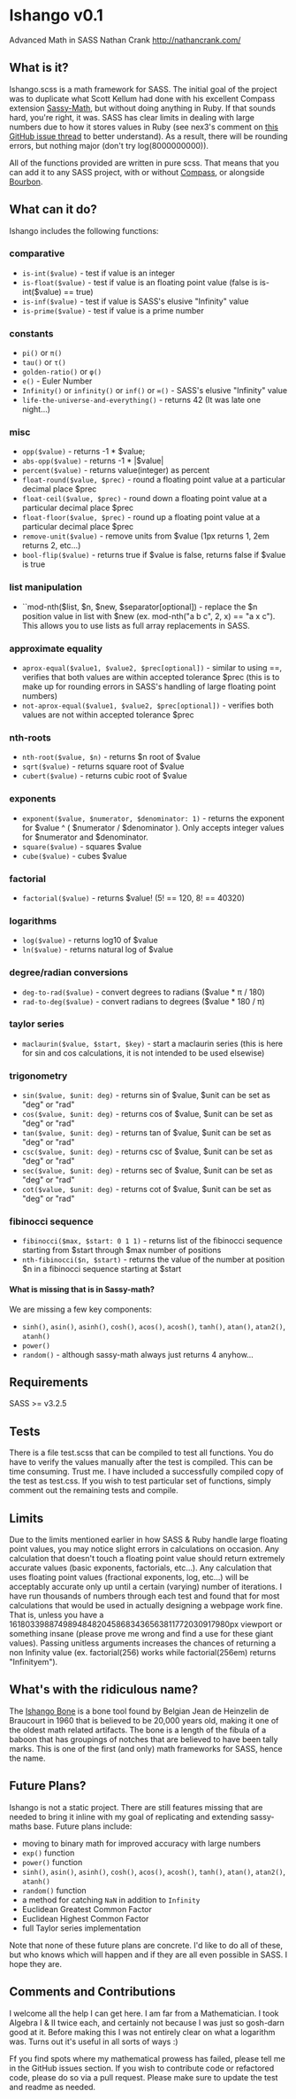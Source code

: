 # Ishango v0.1
Advanced Math in SASS
Nathan Crank
http://nathancrank.com/


## What is it?
Ishango.scss is a math framework for SASS. The initial goal of the project was to duplicate what Scott Kellum had done with his excellent Compass extension [Sassy-Math](https://github.com/scottkellum/Sassy-math), but without doing anything in Ruby. If that sounds hard, you're right, it was. SASS has clear limits in dealing with large numbers due to how it stores values in Ruby (see nex3's comment on [this GitHub issue thread](https://github.com/nex3/sass/issues/627) to better understand). As a result, there will be rounding errors, but nothing major (don't try log(8000000000)).

All of the functions provided are written in pure scss. That means that you can add it to any SASS project, with or without [Compass](http://compass-style.org), or alongside [Bourbon](http://bourbon.io).

## What can it do?
Ishango includes the following functions:

### comparative
- ``is-int($value)`` - test if value is an integer
- ``is-float($value)`` - test if value is an floating point value (false is is-int($value) == true)
- ``is-inf($value)`` - test if value is SASS's elusive "Infinity" value
- ``is-prime($value)`` - test if value is a prime number

### constants
- ``pi()`` or ``π()``
- ``tau()`` or ``τ()``
- ``golden-ratio()`` or ``φ()``
- ``e()`` - Euler Number
- ``Infinity()`` or ``infinity()`` or ``inf()`` or ``∞()`` - SASS's elusive "Infinity" value
- ``life-the-universe-and-everything()`` - returns 42 (It was late one night…)

### misc
- ``opp($value)`` - returns -1 * $value;
- ``abs-opp($value)`` - returns -1 * |$value|
- ``percent($value)`` - returns value(integer) as percent
- ``float-round($value, $prec)`` - round a floating point value at a particular decimal place $prec
- ``float-ceil($value, $prec)`` - round down a floating point value at a particular decimal place $prec
- ``float-floor($value, $prec)`` - round up a floating point value at a particular decimal place $prec
- ``remove-unit($value)`` - remove units from $value (1px returns 1, 2em returns 2, etc…)
- ``bool-flip($value)`` - returns true if $value is false, returns false if $value is true

### list manipulation
- ``mod-nth($list, $n, $new, $separator[optional]) - replace the $n position value in list with $new (ex. mod-nth("a b c", 2, x) == "a x c"). This allows you to use lists as full array replacements in SASS.

### approximate equality
- ``aprox-equal($value1, $value2, $prec[optional])`` - similar to using ==, verifies that both values are within accepted tolerance $prec (this is to make up for rounding errors in SASS's handling of large floating point numbers)
- ``not-aprox-equal($value1, $value2, $prec[optional])`` - verifies both values are not within accepted tolerance $prec

### nth-roots
- ``nth-root($value, $n)`` - returns $n root of $value
- ``sqrt($value)`` - returns square root of $value
- ``cubert($value)`` - returns cubic root of $value

### exponents
- ``exponent($value, $numerator, $denominator: 1)`` - returns the exponent for $value ^ ( $numerator / $denominator ). Only accepts integer values for $numerator and $denominator.
- ``square($value)`` - squares $value
- ``cube($value)`` - cubes $value

### factorial
- ``factorial($value)`` - returns $value! (5! == 120, 8! == 40320)

### logarithms
- ``log($value)`` - returns log10 of $value
- ``ln($value)`` - returns natural log of $value

### degree/radian conversions
- ``deg-to-rad($value)`` - convert degrees to radians ($value * π / 180)
- ``rad-to-deg($value)`` - convert radians to degrees ($value * 180 / π)

### taylor series
- ``maclaurin($value, $start, $key)`` - start a maclaurin series (this is here for sin and cos calculations, it is not intended to be used elsewise)

### trigonometry
- ``sin($value, $unit: deg)`` - returns sin of $value, $unit can be set as "deg" or "rad"
- ``cos($value, $unit: deg)`` - returns cos of $value, $unit can be set as "deg" or "rad"
- ``tan($value, $unit: deg)`` - returns tan of $value, $unit can be set as "deg" or "rad"
- ``csc($value, $unit: deg)`` - returns csc of $value, $unit can be set as "deg" or "rad"
- ``sec($value, $unit: deg)`` - returns sec of $value, $unit can be set as "deg" or "rad"
- ``cot($value, $unit: deg)`` - returns cot of $value, $unit can be set as "deg" or "rad"

### fibinocci sequence
- ``fibinocci($max, $start: 0 1 1)`` - returns list of the fibinocci sequence starting from $start through $max number of positions
- ``nth-fibinocci($n, $start)`` - returns the value of the number at position $n in a fibinocci sequence starting at $start

#### What is missing that is in Sassy-math?
We are missing a few key components:
- ``sinh()``, ``asin()``, ``asinh()``, ``cosh()``, ``acos()``, ``acosh()``, ``tanh()``, ``atan()``, ``atan2()``, ``atanh()``
- ``power()``
- ``random()`` - although sassy-math always just returns 4 anyhow… 


## Requirements
SASS >= v3.2.5

## Tests
There is a file test.scss that can be compiled to test all functions. You do have to verify the values manually after the test is compiled. This can be time consuming. Trust me. I have included a successfully compiled copy of the test as test.css. If you wish to test particular set of functions, simply comment out the remaining tests and compile.

## Limits
Due to the limits mentioned earlier in how SASS & Ruby handle large floating point values, you may notice slight errors in calculations on occasion. Any calculation that doesn't touch a floating point value should return extremely accurate values (basic exponents, factorials, etc…). Any calculation that uses floating point values (fractional exponents, log, etc…) will be acceptably accurate only up until a certain (varying) number of iterations. I have run thousands of numbers through each test and found that for most calculations that would be used in actually designing a webpage work fine. That is, unless you have a 161803398874989484820458683436563811772030917980px viewport or something insane (please prove me wrong and find a use for these giant values). Passing unitless arguments increases the chances of returning a non Infinity value (ex. factorial(256) works while factorial(256em) returns "Infinityem").

## What's with the ridiculous name?
The [Ishango Bone](http://en.wikipedia.org/wiki/Ishango_bone) is a bone tool found by Belgian Jean de Heinzelin de Braucourt in 1960 that is believed to be 20,000 years old, making it one of the oldest math related artifacts. The bone is a length of the fibula of a baboon that has groupings of notches that are believed to have been tally marks. This is one of the first (and only) math frameworks for SASS, hence the name.

## Future Plans?
Ishango is not a static project. There are still features missing that are needed to bring it inline with my goal of replicating and extending sassy-maths base. Future plans include:
- moving to binary math for improved accuracy with large numbers
- ``exp()`` function
- ``power()`` function
- ``sinh()``, ``asin()``, ``asinh()``, ``cosh()``, ``acos()``, ``acosh()``, ``tanh()``, ``atan()``, ``atan2()``, ``atanh()``
- ``random()`` function
- a method for catching ``NaN`` in addition to ``Infinity``
- Euclidean Greatest Common Factor
- Euclidean Highest Common Factor
- full Taylor series implementation 

Note that none of these future plans are concrete. I'd like to do all of these, but who knows which will happen and if they are all even possible in SASS. I hope they are.

## Comments and Contributions
I welcome all the help I can get here. I am far from a Mathematician. I took Algebra I & II twice each, and certainly not because I was just so gosh-darn good at it. Before making this I was not entirely clear on what a logarithm was. Turns out it's useful in all sorts of ways :)

Ff you find spots where my mathematical prowess has failed, please tell me in the GitHub issues section. If you wish to contribute code or refactored code, please do so via a pull request. Please make sure to update the test and readme as needed.